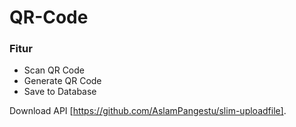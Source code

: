 # QR-Code

### Fitur
* Scan QR Code
* Generate QR Code
* Save to Database 

Download API [https://github.com/AslamPangestu/slim-uploadfile].
